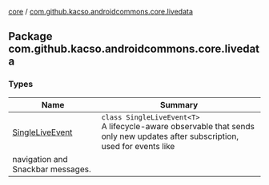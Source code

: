 [core](../index.md) / [com.github.kacso.androidcommons.core.livedata](.)

## Package com.github.kacso.androidcommons.core.livedata

### Types

| Name | Summary |
|---|---|
| [SingleLiveEvent](-single-live-event/index.md) | `class SingleLiveEvent<T>`<br>A lifecycle-aware observable that sends only new updates after subscription, used for events like
navigation and Snackbar messages. |

